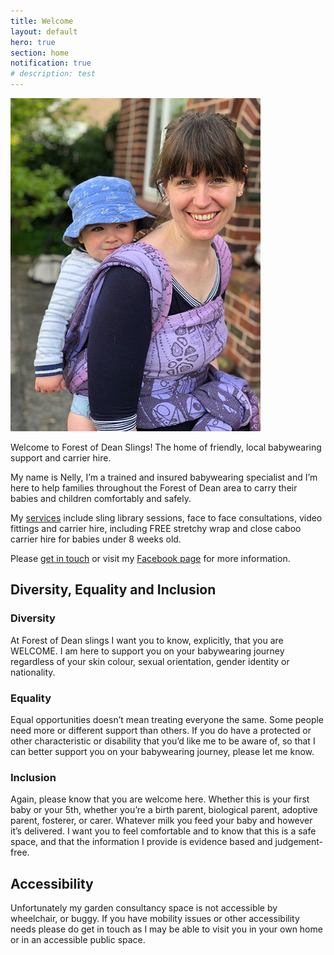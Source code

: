 ```yaml
---
title: Welcome
layout: default
hero: true
section: home
notification: true
# description: test
---
```


<div class="container container--medium prose">

  <div class="image-right">
    <div class="image-wrap">
      <img src="/assets/image/content/home.jpg" alt="Nelly carries a smiling baby on her back in a purple wrap" />
    </div>
  </div>

  <p>Welcome to Forest of Dean Slings! The home of friendly, local babywearing support and carrier hire.</p>

  <p>My name is Nelly, I’m a trained and insured babywearing specialist and I’m here to help families throughout the Forest of Dean area to carry their babies and children comfortably and safely.</p>

  <p>My <a href="/services">services</a> include sling library sessions, face to face consultations, video fittings and carrier hire, including FREE stretchy wrap and close caboo carrier hire for babies under 8 weeks old.</p>

  <p>Please <a href="/contact">get in touch</a> or visit my <a href="https://www.facebook.com/fodslings/">Facebook page</a> for more information.</p>

</div>

<div class="container container--narrow prose">
  <h2>Diversity, Equality and Inclusion</h2>

  <h3>Diversity</h3>
  <p>At Forest of Dean slings I want you to know, explicitly, that you are WELCOME. I am here to support you on your babywearing journey regardless of your skin colour, sexual orientation, gender identity or nationality.</p>

  <h3>Equality</h3>
  <p>Equal opportunities doesn’t mean treating everyone the same. Some people need more or different support than others. If you do have a protected or other characteristic or disability that you’d like me to be aware of, so that I can better support you on your babywearing journey, please let me know.</p>

  <h3>Inclusion</h3>
  <p>Again, please know that you are welcome here. Whether this is your first baby or your 5th, whether you’re a birth parent, biological parent, adoptive parent, fosterer, or carer. Whatever milk you feed your baby and however it’s delivered. I want you to feel comfortable and to know that this is a safe space, and that the information I provide is evidence based and judgement-free.</p>

  <h2>Accessibility</h2>
  <p>Unfortunately my garden consultancy space is not accessible by wheelchair, or buggy. If you have mobility issues or other accessibility needs please do get in touch as I may be able to visit you in your own home or in an accessible public space.</p>

</div>
